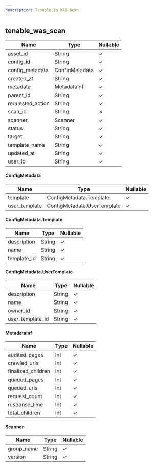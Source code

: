 ```yaml
---
description: Tenable.io WAS Scan
---
```

tenable_was_scan
----------------

| **Name**         | **Type**       | **Nullable** |
| ---------------- | -------------- | ------------ |
| asset_id         | String         | &check;      |
| config_id        | String         | &check;      |
| config_metadata  | ConfigMetadata | &check;      |
| created_at       | String         | &check;      |
| metadata         | MetadataInf    | &check;      |
| parent_id        | String         | &check;      |
| requested_action | String         | &check;      |
| scan_id          | String         | &cross;      |
| scanner          | Scanner        | &check;      |
| status           | String         | &check;      |
| target           | String         | &check;      |
| template_name    | String         | &check;      |
| updated_at       | String         | &check;      |
| user_id          | String         | &check;      |

#### ConfigMetadata
| **Name**      | **Type**                    | **Nullable** |
| ------------- | --------------------------- | ------------ |
| template      | ConfigMetadata.Template     | &check;      |
| user_template | ConfigMetadata.UserTemplate | &check;      |

#### ConfigMetadata.Template
| **Name**    | **Type** | **Nullable** |
| ----------- | -------- | ------------ |
| description | String   | &check;      |
| name        | String   | &check;      |
| template_id | String   | &check;      |

#### ConfigMetadata.UserTemplate
| **Name**         | **Type** | **Nullable** |
| ---------------- | -------- | ------------ |
| description      | String   | &check;      |
| name             | String   | &check;      |
| owner_id         | String   | &check;      |
| user_template_id | String   | &check;      |

#### MetadataInf
| **Name**           | **Type** | **Nullable** |
| ------------------ | -------- | ------------ |
| audited_pages      | Int      | &check;      |
| crawled_urls       | Int      | &check;      |
| finalized_children | Int      | &check;      |
| queued_pages       | Int      | &check;      |
| queued_urls        | Int      | &check;      |
| request_count      | Int      | &check;      |
| response_time      | Int      | &check;      |
| total_children     | Int      | &check;      |

#### Scanner
| **Name**   | **Type** | **Nullable** |
| ---------- | -------- | ------------ |
| group_name | String   | &check;      |
| version    | String   | &check;      |
